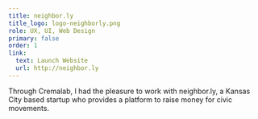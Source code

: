 ```yaml
---
title: neighbor.ly
title_logo: logo-neighborly.png
role: UX, UI, Web Design
primary: false
order: 1
link:
  text: Launch Website
  url: http://neighbor.ly
---
```


Through Cremalab, I had the pleasure to work with neighbor.ly, a Kansas City based startup who provides a platform to raise money for civic movements.